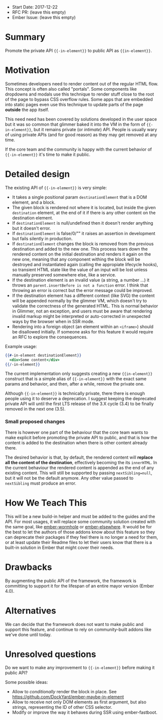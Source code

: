 - Start Date: 2017-12-22
- RFC PR: (leave this empty)
- Ember Issue: (leave this empty)

# Summary

Promote the private API `{{-in-element}}` to public API as `{{in-element}}`.

# Motivation

Sometimes developers need to render content out of the regular HTML flow. This concept is often also
called "portals". Some components like dropdowns and modals use this technique to render stuff close
to the root of the page to bypass CSS overflow rules. Some apps that are embedded into static pages
even use this technique to update parts of the page **outside** the app itself.

This need need has been covered by solutions developed in the user space but it was so common that
glimmer baked it into the VM in the form of `{{-in-element}}`, but it remains private (or _intimate_) API.
People is usually wary of using private APIs (and for good reason) as they may get removed at any time.

If the core team and the community is happy with the current behavior of `{{-in-element}}` it's
time to make it public.

# Detailed design

The existing API of `{{-in-element}}` is very simple:

* It takes a single positional param `destinationElement` that is a DOM element, and a block.
* The given block is rendered not where it is located, but inside the given `destination` element, at
the end of it if there is any other content on the destination element.
* If `destinationElement` is null/undefined then it doesn't render anything but it doesn't error.
* If `destinationElement` is false/0/"" it raises an assertion in development but fails silently in production.
* If `destinationElement` changes the block is removed from the previous destination and added to the new one. This
process tears down the rendered content on the initial destination and renders it again on the new one, meaning
that any component withing the block will be destroyed and instantiated again (calling the appropiate lifecycle hooks),
so transient HTML state like the value of an input will be lost unless manually preserved somewhere else, like a service.
* If the destination element is an invalid value (a string, a number ...) it throws an `parent.insertBefore is not a function` error. I think
that throwing an error is correct but the error message could be improved.
* If the destination element has a different context (like SVG) the content will be appended normally by the glimmer VM,
which doesn't try to validate the correctness of the generated HTML. This is normal behavior in Glimmer, not
an exception, and users must be aware that rendering invalid markup might be interpreted or auto-corrected in
unexpected ways by the browser when in SSR mode.
* Rendering into a foreign object (an element within an `<iframe>`) should be disallowed initially. If someone
asks for this feature it would require an RFC to explore the consequences.

Example usage:

```hbs
{{#-in-element destinationElement}}
  <div>Some content</div>
{{/-in-element}}
```

The current implementation only suggests creating a new `{{in-element}}` construct that is a simple
alias of `{{-in-element}}` with the exact same params and behavior, and then, after a while, remove
the private one.

Although `{{-in-element}}` is technically private, there there is enough people using it to deserve
a deprecation. I suggest keeping the deprecated private API will until the first LTS release of the
3.X cycle (3.4) to be finally removed in the next one (3.5).

### Small proposed changes

There is however one part of the behaviour that the core team wants to make explicit before promoting
the private API to public, and that is how the content is added to the destination when there is other
content already there.

The desired behavior is that, by default, the rendered content will **replace all the content of the destination**,
effectively becoming the its `innerHTML`.
In the current behaviour the rendered content is appended as the end of any existing content. This will still
be supported by passing `nextSibling=null`, but it will not be the default anymore.
Any other value passed to `nextSibling` must produce an error.


# How We Teach This

This will be a new build-in helper and must be added to the guides and the API.
For most usages, it will replace some community solution created with the same goal, like
[ember-wormhole](https://github.com/yapplabs/ember-wormhole) or [ember-elsewhere](https://github.com/ef4/ember-elsewhere).
It would be for the best to let the authors of those addons know about this feature so they can
deprecate their packages if they feel there is no longer a need for them, or at least update their
Readme files to let their users know that there is a built-in solution in Ember that might cover
their needs.

# Drawbacks

By augmenting the public API of the framework, the framework is committing to support it for the lifespan
of an entire mayor version (Ember 4.0).

# Alternatives

We can decide that the framework does not want to make public and support this feature, and continue
to rely on community-built addons like we've done until today.

# Unresolved questions

Do we want to make any improvement to `{{-in-element}}` before making it public API?

Some possible ideas:
- Allow to _conditionally_ render the block in place. See https://github.com/DockYard/ember-maybe-in-element
- Allow to receive not only DOM elements as first argument, but also strings, representing the ID of
  other CSS selector.
- Modify or improve the way it behaves during SSR using ember-fastboot.